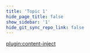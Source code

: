 ```yaml
---
title: 'Topic 1'
hide_page_title: false
show_sidebar: '1'
hide_git_sync_repo_link: false
---
```


[plugin:content-inject](../_1-1)
